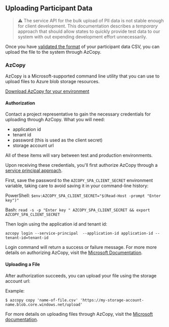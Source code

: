 ## Uploading Participant Data

> ⚠️ The service API for the bulk upload of PII data is not stable enough for client development. This documentation describes a _temporary_ approach that should allow states to quickly provide test data to our system with out expending development effort unnecessarily.

Once you have [validated the format](./bulk-import.md) of your participant data CSV, you can upload the file to the system through AzCopy.
### AzCopy

AzCopy is a Microsoft-supported command line utility that you can use to upload files to Azure blob storage resources.

[Download AzCopy for your environment](https://docs.microsoft.com/en-us/azure/storage/common/storage-use-azcopy-v10#download-azcopy)

#### Authorization

Contact a project representative to gain the necessary credentials for uploading through AzCopy. What you will need:

- application id
- tenant id
- password (this is used as the client secret)
- storage account url

All of these items will vary between test and production environments.

Upon receiving these credentials, you'll first authorize AzCopy through a [service principal approach](https://docs.microsoft.com/en-us/azure/storage/common/storage-use-azcopy-authorize-azure-active-directory?toc=/azure/storage/blobs/toc.json#authorize-a-service-principal).

First, save the password to the `AZCOPY_SPA_CLIENT_SECRET` environment variable, taking care to avoid saving it in your command-line history:

PowerShell: `$env:AZCOPY_SPA_CLIENT_SECRET="$(Read-Host -prompt "Enter key")"`

Bash: `read -s -p "Enter key " AZCOPY_SPA_CLIENT_SECRET && export AZCOPY_SPA_CLIENT_SECRET`

Then login using the application id and tenant id:

```
azcopy login --service-principal  --application-id application-id --tenant-id=tenant-id
```

Login command will return a success or failure message. For more more details on authorizing AzCopy, visit the [Microsoft Documentation](https://docs.microsoft.com/en-us/azure/storage/common/storage-use-azcopy-authorize-azure-active-directory?toc=/azure/storage/blobs/toc.json#authorize-a-service-principal-by-using-a-client-secret).

#### Uploading a File

After authorization succeeds, you can upload your file using the storage account url:

Example:
```
$ azcopy copy 'name-of-file.csv' 'https://my-storage-account-name.blob.core.windows.net/upload'
```

For more details on uploading files through AzCopy, visit the [Microsoft documentation](https://docs.microsoft.com/en-us/azure/storage/common/storage-use-azcopy-blobs-upload).
